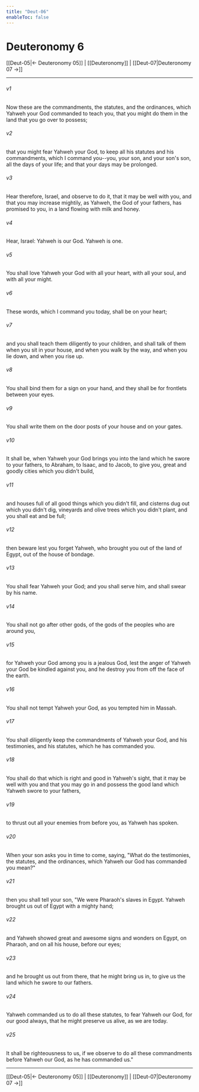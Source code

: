 ```yaml
---
title: "Deut-06"
enableToc: false
---
```

# Deuteronomy 6

[[Deut-05|← Deuteronomy 05]] | [[Deuteronomy]] | [[Deut-07|Deuteronomy 07 →]]
***



###### v1 
Now these are the commandments, the statutes, and the ordinances, which Yahweh your God commanded to teach you, that you might do them in the land that you go over to possess; 

###### v2 
that you might fear Yahweh your God, to keep all his statutes and his commandments, which I command you--you, your son, and your son's son, all the days of your life; and that your days may be prolonged. 

###### v3 
Hear therefore, Israel, and observe to do it, that it may be well with you, and that you may increase mightily, as Yahweh, the God of your fathers, has promised to you, in a land flowing with milk and honey. 

###### v4 
Hear, Israel: Yahweh is our God. Yahweh is one. 

###### v5 
You shall love Yahweh your God with all your heart, with all your soul, and with all your might. 

###### v6 
These words, which I command you today, shall be on your heart; 

###### v7 
and you shall teach them diligently to your children, and shall talk of them when you sit in your house, and when you walk by the way, and when you lie down, and when you rise up. 

###### v8 
You shall bind them for a sign on your hand, and they shall be for frontlets between your eyes. 

###### v9 
You shall write them on the door posts of your house and on your gates. 

###### v10 
It shall be, when Yahweh your God brings you into the land which he swore to your fathers, to Abraham, to Isaac, and to Jacob, to give you, great and goodly cities which you didn't build, 

###### v11 
and houses full of all good things which you didn't fill, and cisterns dug out which you didn't dig, vineyards and olive trees which you didn't plant, and you shall eat and be full; 

###### v12 
then beware lest you forget Yahweh, who brought you out of the land of Egypt, out of the house of bondage. 

###### v13 
You shall fear Yahweh your God; and you shall serve him, and shall swear by his name. 

###### v14 
You shall not go after other gods, of the gods of the peoples who are around you, 

###### v15 
for Yahweh your God among you is a jealous God, lest the anger of Yahweh your God be kindled against you, and he destroy you from off the face of the earth. 

###### v16 
You shall not tempt Yahweh your God, as you tempted him in Massah. 

###### v17 
You shall diligently keep the commandments of Yahweh your God, and his testimonies, and his statutes, which he has commanded you. 

###### v18 
You shall do that which is right and good in Yahweh's sight, that it may be well with you and that you may go in and possess the good land which Yahweh swore to your fathers, 

###### v19 
to thrust out all your enemies from before you, as Yahweh has spoken. 

###### v20 
When your son asks you in time to come, saying, "What do the testimonies, the statutes, and the ordinances, which Yahweh our God has commanded you mean?" 

###### v21 
then you shall tell your son, "We were Pharaoh's slaves in Egypt. Yahweh brought us out of Egypt with a mighty hand; 

###### v22 
and Yahweh showed great and awesome signs and wonders on Egypt, on Pharaoh, and on all his house, before our eyes; 

###### v23 
and he brought us out from there, that he might bring us in, to give us the land which he swore to our fathers. 

###### v24 
Yahweh commanded us to do all these statutes, to fear Yahweh our God, for our good always, that he might preserve us alive, as we are today. 

###### v25 
It shall be righteousness to us, if we observe to do all these commandments before Yahweh our God, as he has commanded us."

***
[[Deut-05|← Deuteronomy 05]] | [[Deuteronomy]] | [[Deut-07|Deuteronomy 07 →]]
